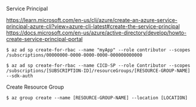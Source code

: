 Service Principal

https://learn.microsoft.com/en-us/cli/azure/create-an-azure-service-principal-azure-cli?view=azure-cli-latest#create-the-service-principal
https://docs.microsoft.com/en-us/azure/active-directory/develop/howto-create-service-principal-portal

```shell
$ az ad sp create-for-rbac --name "myApp" --role contributor --scopes /subscriptions/00000000-0000-0000-0000-000000000000
```
```shell
$ az ad sp create-for-rbac --name CICD-SP --role Contributor --scopes /subscriptions/[SUBSCRIPTION-ID]/resourceGroups/[RESOURCE-GROUP-NAME] --sdk-auth
```

Create Resource Group

```shell
$ az group create --name [RESOURCE-GROUP-NAME] --location [LOCATION]
```




